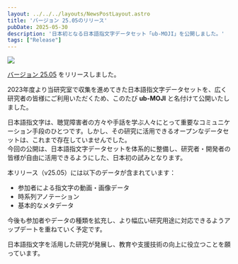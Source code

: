 ```yaml
---
layout: ../../../layouts/NewsPostLayout.astro
title: 'バージョン 25.05のリリース'
pubDate: 2025-05-30
description: '日本初となる日本語指文字データセット「ub-MOJI」を公開しました。'
tags: ["Release"]
---
```

![](https://cdn-uploads.huggingface.co/production/uploads/666bac404e6657b7d191de98/ftTv970hei0Cc0aCQtmgx.png)

[バージョン 25.05](https://huggingface.co/datasets/kanglabs/ub-MOJI/tree/v25.05) をリリースしました。  

2023年度より当研究室で収集を進めてきた日本語指文字データセットを、広く研究者の皆様にご利用いただくため、このたび **ub-MOJI** と名付けて公開いたしました。  

日本語指文字は、聴覚障害者の方々や手話を学ぶ人々にとって重要なコミュニケーション手段のひとつです。しかし、その研究に活用できるオープンなデータセットは、これまで存在していませんでした。  
今回の公開は、日本語指文字データセットを体系的に整備し、研究者・開発者の皆様が自由に活用できるようにした、日本初の試みとなります。  

本リリース（v25.05）には以下のデータが含まれています：  

- 参加者による指文字の動画・画像データ  
- 時系列アノテーション
- 基本的なメタデータ  

今後も参加者やデータの種類を拡充し、より幅広い研究用途に対応できるようアップデートを重ねていく予定です。  

日本語指文字を活用した研究が発展し、教育や支援技術の向上に役立つことを願っています。  
